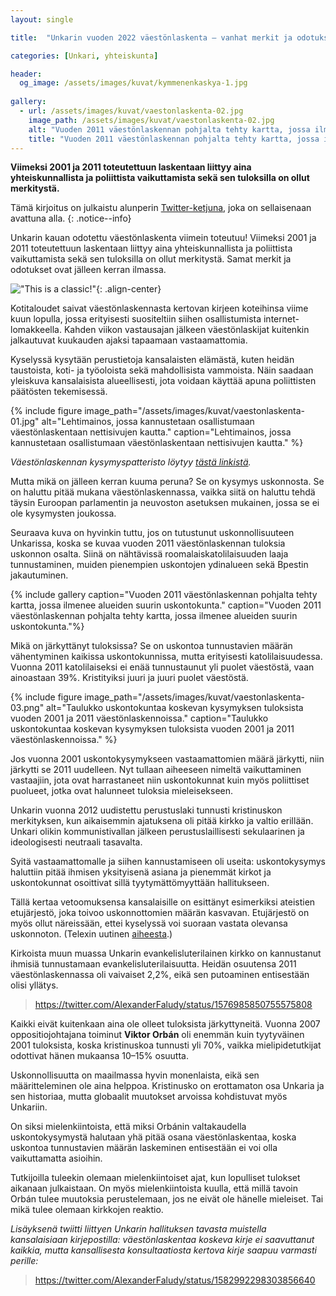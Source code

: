 ```yaml
---
layout: single

title:  "Unkarin vuoden 2022 väestönlaskenta – vanhat merkit ja odotukset toistuvat"

categories: [Unkari, yhteiskunta]

header:
  og_image: /assets/images/kuvat/kymmenenkaskya-1.jpg
  
gallery:
  - url: /assets/images/kuvat/vaestonlaskenta-02.jpg
    image_path: /assets/images/kuvat/vaestonlaskenta-02.jpg
    alt: "Vuoden 2011 väestönlaskennan pohjalta tehty kartta, jossa ilmenee alueiden suurin uskontokunta."
    title: "Vuoden 2011 väestönlaskennan pohjalta tehty kartta, jossa ilmenee alueiden suurin uskontokunta."
---
```


**Viimeksi 2001 ja 2011 toteutettuun laskentaan liittyy aina yhteiskunnallista ja poliittista vaikuttamista sekä sen tuloksilla on ollut merkitystä.**

Tämä kirjoitus on julkaistu alunperin [Twitter-ketjuna](https://twitter.com/JMKoskinen/status/1577706870281629696), joka on sellaisenaan avattuna alla.
{: .notice--info}

 Unkarin kauan odotettu väestönlaskenta viimein toteutuu! Viimeksi 2001 ja 2011 toteutettuun laskentaan liittyy aina yhteiskunnallista ja poliittista vaikuttamista sekä sen tuloksilla on ollut merkitystä. Samat merkit ja odotukset ovat jälleen kerran ilmassa.

!["This is a classic!"](https://media.tenor.com/OF5sOmdQ5C8AAAAd/classic-back-to-the-future.gif){: .align-center}

Kotitaloudet saivat väestönlaskennasta kertovan kirjeen koteihinsa viime kuun lopulla, jossa erityisesti suositeltiin siihen osallistumista internet-lomakkeella. Kahden viikon vastausajan jälkeen väestönlaskijat kuitenkin jalkautuvat kuukauden ajaksi tapaamaan vastaamattomia.

Kyselyssä kysytään perustietoja kansalaisten elämästä, kuten heidän taustoista, koti- ja työoloista sekä mahdollisista vammoista. Näin saadaan yleiskuva kansalaisista alueellisesti, jota voidaan käyttää apuna poliittisten päätösten tekemisessä.

{% include figure image_path="/assets/images/kuvat/vaestonlaskenta-01.jpg" alt="Lehtimainos, jossa kannustetaan osallistumaan väestönlaskentaan nettisivujen kautta." caption="Lehtimainos, jossa kannustetaan osallistumaan väestönlaskentaan nettisivujen kautta." %}

*Väestönlaskennan kysymyspatteristo löytyy [tästä linkistä](https://nepszamlalas2022.hu/about-the-questionnaire).*

Mutta mikä on jälleen kerran kuuma peruna? Se on kysymys uskonnosta. Se on haluttu pitää mukana väestönlaskennassa, vaikka siitä on haluttu tehdä täysin Euroopan parlamentin ja neuvoston asetuksen mukainen, jossa se ei ole kysymysten joukossa.

Seuraava kuva on hyvinkin tuttu, jos on tutustunut uskonnollisuuteen Unkarissa, koska se kuvaa vuoden 2011 väestönlaskennan tuloksia uskonnon osalta. Siinä on nähtävissä roomalaiskatolilaisuuden laaja tunnustaminen, muiden pienempien uskontojen ydinalueen sekä Bpestin jakautuminen.

{% include gallery caption="Vuoden 2011 väestönlaskennan pohjalta tehty kartta, jossa ilmenee alueiden suurin uskontokunta." caption="Vuoden 2011 väestönlaskennan pohjalta tehty kartta, jossa ilmenee alueiden suurin uskontokunta."%}

Mikä on järkyttänyt tuloksissa? Se on uskontoa tunnustavien määrän vähentyminen kaikissa uskontokunnissa, mutta erityisesti katolilaisuudessa. Vuonna 2011 katolilaiseksi ei enää tunnustaunut yli puolet väestöstä, vaan ainoastaan 39%. Kristityiksi juuri ja juuri puolet väestöstä.

{% include figure image_path="/assets/images/kuvat/vaestonlaskenta-03.png" alt="Taulukko uskontokuntaa koskevan kysymyksen tuloksista vuoden 2001 ja 2011 väestönlaskennoissa." caption="Taulukko uskontokuntaa koskevan kysymyksen tuloksista vuoden 2001 ja 2011 väestönlaskennoissa." %}

Jos vuonna 2001 uskontokysymykseen vastaamattomien määrä järkytti, niin järkytti se 2011 uudelleen. Nyt tullaan aiheeseen nimeltä vaikuttaminen vastaajiin, jota ovat harrastaneet niin uskontokunnat kuin myös poliittiset puolueet, jotka ovat halunneet tuloksia mieleisekseen.

Unkarin vuonna 2012 uudistettu perustuslaki tunnusti kristinuskon merkityksen, kun aikaisemmin ajatuksena oli pitää kirkko ja valtio erillään. Unkari olikin kommunistivallan jälkeen perustuslaillisesti sekulaarinen ja ideologisesti neutraali tasavalta.

Syitä vastaamattomalle ja siihen kannustamiseen oli useita: uskontokysymys haluttiin pitää ihmisen yksityisenä asiana ja pienemmät kirkot ja uskontokunnat osoittivat sillä tyytymättömyyttään hallitukseen.

Tällä kertaa vetoomuksensa kansalaisille on esittänyt esimerkiksi ateistien etujärjestö, joka toivoo uskonnottomien määrän kasvavan. Etujärjestö on myös ollut näreissään, ettei kyselyssä voi suoraan vastata olevansa uskonnoton. (Telexin uutinen [aiheesta](https://telex.hu/belfold/2022/09/06/nepszamlalas-vallas-ateizmus-magyar-ateista-tarsasag-ksh).)

Kirkoista muun muassa Unkarin evankelisluterilainen kirkko on kannustanut ihmisiä tunnustamaan evankelisluterilaisuutta. Heidän osuutensa 2011 väestönlaskennassa oli vaivaiset 2,2%, eikä sen putoaminen entisestään olisi yllätys.

<blockquote class="twitter-tweet" data-conversation="none" data-align="center" data-dnt="true"><a href="https://twitter.com/AlexanderFaludy/status/1576985850755575808">https://twitter.com/AlexanderFaludy/status/1576985850755575808</a></blockquote><script async src="https://platform.twitter.com/widgets.js" charset="utf-8"></script>

Kaikki eivät kuitenkaan aina ole olleet tuloksista järkyttyneitä. Vuonna 2007 oppositiojohtajana toiminut **Viktor Orbán** oli enemmän kuin tyytyväinen 2001 tuloksista, koska kristinuskoa tunnusti yli 70%, vaikka mielipidetutkijat odottivat hänen mukaansa 10–15% osuutta.

Uskonnollisuutta on maailmassa hyvin monenlaista, eikä sen määritteleminen ole aina helppoa. Kristinusko on erottamaton osa Unkaria ja sen historiaa, mutta globaalit muutokset arvoissa kohdistuvat myös Unkariin.

On siksi mielenkiintoista, että miksi Orbánin valtakaudella uskontokysymystä halutaan yhä pitää osana väestönlaskentaa, koska uskontoa tunnustavien määrän laskeminen entisestään ei voi olla vaikuttamatta asioihin.

Tutkijoilla tuleekin olemaan mielenkiintoiset ajat, kun lopulliset tulokset aikanaan julkaistaan. On myös mielenkiintoista kuulla, että millä tavoin Orbán tulee muutoksia perustelemaan, jos ne eivät ole hänelle mieleiset. Tai mikä tulee olemaan kirkkojen reaktio.

*Lisäyksenä twiitti liittyen Unkarin hallituksen tavasta muistella kansalaisiaan kirjepostilla: väestönlaskentaa koskeva kirje ei saavuttanut kaikkia, mutta kansallisesta konsultaatiosta kertova kirje saapuu varmasti perille:*

<blockquote class="twitter-tweet" data-conversation="none" data-align="center" data-dnt="true"><a href="https://twitter.com/AlexanderFaludy/status/1582992298303856640">https://twitter.com/AlexanderFaludy/status/1582992298303856640</a></blockquote><script async src="https://platform.twitter.com/widgets.js" charset="utf-8"></script>
